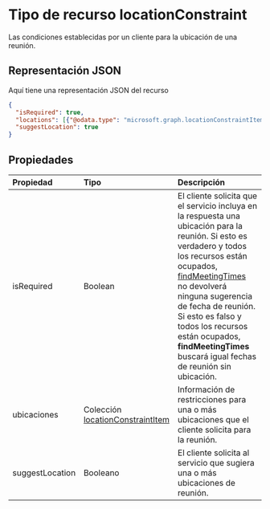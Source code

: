 # <a name="locationconstraint-resource-type"></a>Tipo de recurso locationConstraint

Las condiciones establecidas por un cliente para la ubicación de una reunión.

## <a name="json-representation"></a>Representación JSON

Aquí tiene una representación JSON del recurso

<!-- {
  "blockType": "resource",
  "optionalProperties": [

  ],
  "@odata.type": "microsoft.graph.locationconstraint"
}-->

```json
{
  "isRequired": true,
  "locations": [{"@odata.type": "microsoft.graph.locationConstraintItem"}],
  "suggestLocation": true
}

```
## <a name="properties"></a>Propiedades
| Propiedad       | Tipo    |Descripción|
|:---------------|:--------|:----------|
|isRequired|Boolean|El cliente solicita que el servicio incluya en la respuesta una ubicación para la reunión. Si esto es verdadero y todos los recursos están ocupados, [findMeetingTimes](../api/user_findmeetingtimes.md) no devolverá ninguna sugerencia de fecha de reunión. Si esto es falso y todos los recursos están ocupados, **findMeetingTimes** buscará igual fechas de reunión sin ubicación. |
|ubicaciones|Colección [locationConstraintItem](locationconstraintitem.md)|Información de restricciones para una o más ubicaciones que el cliente solicita para la reunión.|
|suggestLocation|Booleano|El cliente solicita al servicio que sugiera una o más ubicaciones de reunión.|

<!-- uuid: 8fcb5dbc-d5aa-4681-8e31-b001d5168d79
2015-10-25 14:57:30 UTC -->
<!-- {
  "type": "#page.annotation",
  "description": "locationConstraint resource",
  "keywords": "",
  "section": "documentation",
  "tocPath": ""
}-->